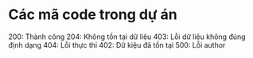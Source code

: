 # Các mã code trong dự án

200: Thành công
204: Không tồn tại dữ liệu
403: Lỗi dữ liệu không đúng định dạng
404: Lỗi thực thi
402: Dữ kiệu đã tồn tại
500: Lỗi author
